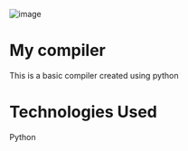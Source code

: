 ![image](https://user-images.githubusercontent.com/78547026/205849504-4bb07fa2-233d-4f84-841d-475d1afa9c0e.png)
# My compiler
This is a basic compiler created using python

# Technologies Used
Python
